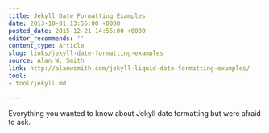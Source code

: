 ```yaml
---
title: Jekyll Date Formatting Examples
date: 2013-10-01 13:55:00 +0000
posted_date: 2015-12-21 14:55:00 +0000
editor_recommends: ''
content_type: Article
slug: links/jekyll-date-formatting-examples
source: Alan W. Smith
link: http://alanwsmith.com/jekyll-liquid-date-formatting-examples/
tool:
- tool/jekyll.md

---
```

Everything you wanted to know about Jekyll date formatting but were afraid to ask.





